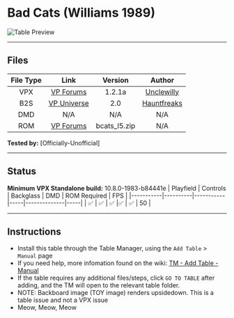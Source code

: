 # Bad Cats (Williams 1989)

![Table Preview](../../images/vpx-badcats-preview.png)

---

## Files
| File Type | Link | Version | Author |
|:---------:|:----:|:-------:|:------:|
| VPX | [VP Forums](https://www.vpforums.org/index.php?app=downloads&showfile=12401) | 1.2.1a | [Unclewilly](https://www.vpforums.org/index.php?s=582515d2c70108c6e0b0ff449083190c&showuser=12) |
| B2S | [VP Universe](https://vpuniverse.com/files/file/17478-bad-cats-williams-1989-b2s-authentic/) | 2.0 | [Hauntfreaks](https://vpuniverse.com/profile/5216-hauntfreaks/) |
| DMD | N/A | N/A | N/A |
| ROM | [VP Forums](https://www.vpforums.org/index.php?app=downloads&showfile=931) | bcats_l5.zip | N/A |

**Tested by:** [Officially-Unofficial]

---

## Status 
**Minimum VPX Standalone build:** 10.8.0-1983-b84441e
| Playfield | Controls | Backglass | DMD | ROM Required | FPS | 
|-----------|----------|-----------|-----|--------------|-----|
| :white_check_mark: | :white_check_mark: | :white_check_mark: |:white_check_mark: | :white_check_mark: | 50 |

---

## Instructions

- Install this table through the Table Manager, using the `Add Table` > `Manual` page
- If you need help, more infomation found on the wiki: [TM - Add Table - Manual](https://github.com/LegendsUnchained/vpx-standalone-alp4k/wiki/%5B04%5D-%F0%9F%A7%A1-TM-%E2%80%90-Other-Features#add-table---manual)
- If the table requires any additional files/steps, click `GO TO TABLE` after adding, and the TM will open to the relevant table folder.
- NOTE: Backboard image (TOY image) renders upsidedown.  This is a table issue and not a VPX issue
- Meow, Meow, Meow

